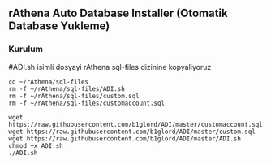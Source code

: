 ## rAthena Auto Database Installer (Otomatik Database Yukleme)

### Kurulum ###
#ADI.sh isimli dosyayi rAthena sql-files dizinine kopyaliyoruz
```
cd ~/rAthena/sql-files
rm -f ~/rAthena/sql-files/ADI.sh
rm -f ~/rAthena/sql-files/custom.sql
rm -f ~/rAthena/sql-files/customaccount.sql

wget https://raw.githubusercontent.com/b1glord/ADI/master/customaccount.sql
wget https://raw.githubusercontent.com/b1glord/ADI/master/custom.sql
wget https://raw.githubusercontent.com/b1glord/ADI/master/ADI.sh
chmod +x ADI.sh
./ADI.sh
```

